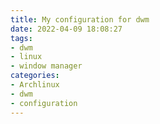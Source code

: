 ```yaml
---
title: My configuration for dwm
date: 2022-04-09 18:08:27
tags:
- dwm
- linux
- window manager
categories:
- Archlinux
- dwm
- configuration
---
```


